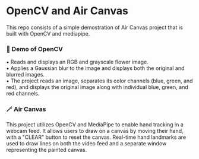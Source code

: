 # OpenCV and Air Canvas

This repo consists of a simple demostration of Air Canvas project that is built with OpenCV and mediapipe.<br>

### 🐍 Demo of OpenCV
▪ Reads and displays an RGB and grayscale flower image.<br>
▪ Applies a Gaussian blur to the image and displays both the original and blurred images.<br>
▪ The project reads an image, separates its color channels (blue, green, and red), and displays the original image along with individual blue, green, and red channels.<br>

### 🪄 Air Canvas
This project utilizes OpenCV and MediaPipe to enable hand tracking in a webcam feed. It allows users to draw on a canvas by moving their hand, with a "CLEAR" button to reset the canvas. Real-time hand landmarks are used to draw lines on both the video feed and a separate window representing the painted canvas.
